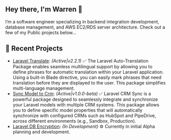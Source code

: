 ## Hey there, I'm Warren 👋

I’m a software engineer specializing in backend integration development, database management, and AWS EC2/RDS server architecture. Check out a few of my Public projects below...

## 🚀 Recent Projects

- [Laravel Translate](https://github.com/wazzac/domTranslate): _(Active|v2.2.1)_ ✅ The Laravel Auto-Translation Package enables seamless multilingual support by allowing you to define phrases for automatic translation within your Laravel application. Using a built-in Blade directive, you can easily mark phrases that need translation before they are displayed to the user. This package simplifies multi-language management.
- [Sync Model to Crm](https://github.com/wazzac/sync-model-to-crm): _(Active|v1.0.0-beta)_ ✅ Laravel CRM Sync is a powerful package designed to seamlessly integrate and synchronize your Laravel models with multiple CRM systems. This package allows you to define specific model properties that will automatically synchronize with configured CRMs such as HubSpot and PipeDrive, across different environments (e.g., Sandbox, Production).
- [Laravel DB Encryption](https://github.com/wazzac/laravel-db-encryption): _(In Development)_ ⚙️ Currently in initial Alpha planning and development.
